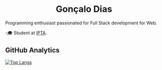 <h1 align="center">Gonçalo Dias</h1>

Programming enthusiast passionated for Full Stack development for Web.

-🎓 Student at [IPTA](http://ipta.pt).</h4>

## GitHub Analytics

[![Top Langs](https://github-readme-stats.vercel.app/api/top-langs/?username=goncalo-diaas&layout=compact)](https://github.com/anuraghazra/github-readme-stats)
